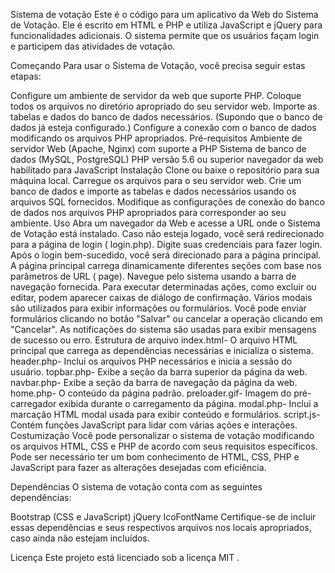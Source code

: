 Sistema de votação
Este é o código para um aplicativo da Web do Sistema de Votação. Ele é escrito em HTML e PHP e utiliza JavaScript e jQuery para funcionalidades adicionais. O sistema permite que os usuários façam login e participem das atividades de votação.

Começando
Para usar o Sistema de Votação, você precisa seguir estas etapas:

Configure um ambiente de servidor da web que suporte PHP.
Coloque todos os arquivos no diretório apropriado do seu servidor web.
Importe as tabelas e dados do banco de dados necessários. (Supondo que o banco de dados já esteja configurado.)
Configure a conexão com o banco de dados modificando os arquivos PHP apropriados.
Pré-requisitos
Ambiente de servidor Web (Apache, Nginx) com suporte a PHP
Sistema de banco de dados (MySQL, PostgreSQL)
PHP versão 5.6 ou superior
navegador da web habilitado para JavaScript
Instalação
Clone ou baixe o repositório para sua máquina local.
Carregue os arquivos para o seu servidor web.
Crie um banco de dados e importe as tabelas e dados necessários usando os arquivos SQL fornecidos.
Modifique as configurações de conexão do banco de dados nos arquivos PHP apropriados para corresponder ao seu ambiente.
Uso
Abra um navegador da Web e acesse a URL onde o Sistema de Votação está instalado.
Caso não esteja logado, você será redirecionado para a página de login ( login.php).
Digite suas credenciais para fazer login.
Após o login bem-sucedido, você será direcionado para a página principal.
A página principal carrega dinamicamente diferentes seções com base nos parâmetros de URL ( page).
Navegue pelo sistema usando a barra de navegação fornecida.
Para executar determinadas ações, como excluir ou editar, podem aparecer caixas de diálogo de confirmação.
Vários modais são utilizados para exibir informações ou formulários.
Você pode enviar formulários clicando no botão "Salvar" ou cancelar a operação clicando em "Cancelar".
As notificações do sistema são usadas para exibir mensagens de sucesso ou erro.
Estrutura de arquivo
index.html- O arquivo HTML principal que carrega as dependências necessárias e inicializa o sistema.
header.php- Inclui os arquivos PHP necessários e inicia a sessão do usuário.
topbar.php- Exibe a seção da barra superior da página da web.
navbar.php- Exibe a seção da barra de navegação da página da web.
home.php- O conteúdo da página padrão.
preloader.gif- Imagem do pré-carregador exibida durante o carregamento da página.
modal.php- Inclui a marcação HTML modal usada para exibir conteúdo e formulários.
script.js- Contém funções JavaScript para lidar com várias ações e interações.
Costumização
Você pode personalizar o sistema de votação modificando os arquivos HTML, CSS e PHP de acordo com seus requisitos específicos. Pode ser necessário ter um bom conhecimento de HTML, CSS, PHP e JavaScript para fazer as alterações desejadas com eficiência.

Dependências
O sistema de votação conta com as seguintes dependências:

Bootstrap (CSS e JavaScript)
jQuery
IcoFontName
Certifique-se de incluir essas dependências e seus respectivos arquivos nos locais apropriados, caso ainda não estejam incluídos.

Licença
Este projeto está licenciado sob a licença MIT .
